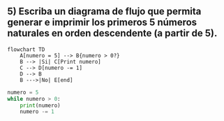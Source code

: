 ## 5) Escriba un diagrama de flujo que permita generar e imprimir los primeros 5 números naturales en orden descendente (a partir de 5). 
```mermaid
flowchart TD
    A[numero = 5] --> B{numero > 0?}
    B --> |Si| C[Print numero]
    C --> D[numero -= 1]
    D --> B
    B --->|No| E[end]
```

```python
numero = 5
while numero > 0:
    print(numero)
    numero -= 1
```
